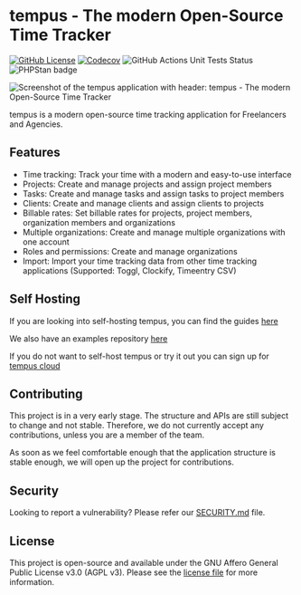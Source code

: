 # tempus - The modern Open-Source Time Tracker

[![GitHub License](https://img.shields.io/github/license/tempus-io/tempus?style=flat-square)](https://github.com/tempus-io/tempus/blob/main/LICENSE.md)
[![Codecov](https://img.shields.io/codecov/c/github/tempus-io/tempus?style=flat-square&logo=codecov)](https://codecov.io/gh/tempus-io/tempus)
![GitHub Actions Unit Tests Status](https://img.shields.io/github/actions/workflow/status/tempus-io/tempus/phpunit.yml?style=flat-square)
![PHPStan badge](https://img.shields.io/badge/PHPStan-Level_7-blue?style=flat-square&color=blue)

![Screenshot of the tempus application with header: tempus - The modern Open-Source Time Tracker](docs/tempus-banner.png "tempus Banner")

tempus is a modern open-source time tracking application for Freelancers and Agencies.

## Features

 - Time tracking: Track your time with a modern and easy-to-use interface
 - Projects: Create and manage projects and assign project members
 - Tasks: Create and manage tasks and assign tasks to project members
 - Clients: Create and manage clients and assign clients to projects
 - Billable rates: Set billable rates for projects, project members, organization members and organizations 
 - Multiple organizations: Create and manage multiple organizations with one account
 - Roles and permissions: Create and manage organizations
 - Import: Import your time tracking data from other time tracking applications (Supported: Toggl, Clockify, Timeentry CSV)

## Self Hosting

If you are looking into self-hosting tempus, you can find the guides [here](https://docs.tempus.io/self-hosting/intro)

We also have an examples repository [here](https://github.com/tempus-io/self-hosting-examples)

If you do not want to self-host tempus or try it out you can sign up for [tempus cloud](https://www.tempus.io/)

## Contributing

This project is in a very early stage. The structure and APIs are still subject to change and not stable. 
Therefore, we do not currently accept any contributions, unless you are a member of the team.

As soon as we feel comfortable enough that the application structure is stable enough, we will open up the project for contributions.

## Security

Looking to report a vulnerability? Please refer our [SECURITY.md](./SECURITY.md) file.

## License

This project is open-source and available under the GNU Affero General Public License v3.0 (AGPL v3). Please see the [license file](LICENSE.md) for more information.

